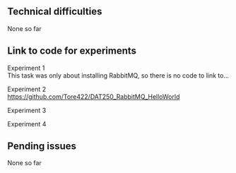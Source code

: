 Technical difficulties
-----------------------

None so far



Link to code for experiments
-----------------------------



Experiment 1<br>
This task was only about installing RabbitMQ, so there is no code to link to...



Experiment 2<br>
https://github.com/Tore422/DAT250_RabbitMQ_HelloWorld



Experiment 3<br>






Experiment 4<br>







Pending issues
---------------


None so far





